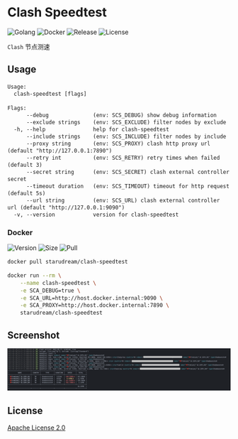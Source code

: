 # Clash Speedtest

![Golang](https://img.shields.io/github/workflow/status/starudream/clash-speedtest/Golang/master?label=Golang&style=for-the-badge)
![Docker](https://img.shields.io/github/workflow/status/starudream/clash-speedtest/Docker/master?label=Docker&style=for-the-badge)
![Release](https://img.shields.io/github/v/release/starudream/clash-speedtest?include_prereleases&style=for-the-badge)
![License](https://img.shields.io/badge/License-Apache%20License%202.0-blue?style=for-the-badge)

`Clash` 节点测速

## Usage

```
Usage:
  clash-speedtest [flags]

Flags:
      --debug              (env: SCS_DEBUG) show debug information
      --exclude strings    (env: SCS_EXCLUDE) filter nodes by exclude
  -h, --help               help for clash-speedtest
      --include strings    (env: SCS_INCLUDE) filter nodes by include
      --proxy string       (env: SCS_PROXY) clash http proxy url (default "http://127.0.0.1:7890")
      --retry int          (env: SCS_RETRY) retry times when failed (default 3)
      --secret string      (env: SCS_SECRET) clash external controller secret
      --timeout duration   (env: SCS_TIMEOUT) timeout for http request (default 5s)
      --url string         (env: SCS_URL) clash external controller url (default "http://127.0.0.1:9090")
  -v, --version            version for clash-speedtest
```

### Docker

![Version](https://img.shields.io/docker/v/starudream/clash-speedtest?style=for-the-badge)
![Size](https://img.shields.io/docker/image-size/starudream/clash-speedtest/latest?style=for-the-badge)
![Pull](https://img.shields.io/docker/pulls/starudream/clash-speedtest?style=for-the-badge)

```bash
docker pull starudream/clash-speedtest
```

```bash
docker run --rm \
    --name clash-speedtest \
    -e SCA_DEBUG=true \
    -e SCA_URL=http://host.docker.internal:9090 \
    -e SCA_PROXY=http://host.docker.internal:7890 \
    starudream/clash-speedtest
```

## Screenshot

![screenshot](./docs/screenshot.png)

## License

[Apache License 2.0](./LICENSE)
